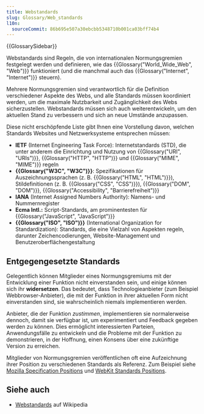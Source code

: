```yaml
---
title: Webstandards
slug: Glossary/Web_standards
l10n:
  sourceCommit: 86b695e507a30ebcbb5348710b001ca03bff74b4
---
```


{{GlossarySidebar}}

Webstandards sind Regeln, die von internationalen Normungsgremien festgelegt werden und definieren, wie das {{Glossary("World_Wide_Web", "Web")}} funktioniert (und die manchmal auch das {{Glossary("Internet", "Internet")}} steuern).

Mehrere Normungsgremien sind verantwortlich für die Definition verschiedener Aspekte des Webs, und alle Standards müssen koordiniert werden, um die maximale Nutzbarkeit und Zugänglichkeit des Webs sicherzustellen. Webstandards müssen sich auch weiterentwickeln, um den aktuellen Stand zu verbessern und sich an neue Umstände anzupassen.

Diese nicht erschöpfende Liste gibt Ihnen eine Vorstellung davon, welchen Standards Websites und Netzwerksysteme entsprechen müssen:

- **IETF** (Internet Engineering Task Force): Internetstandards (STD), die unter anderem die Einrichtung und Nutzung von {{Glossary("URI", "URIs")}}, {{Glossary("HTTP", "HTTP")}} und {{Glossary("MIME", "MIME")}} regeln
- **{{Glossary("W3C", "W3C")}}**: Spezifikationen für Auszeichnungssprachen (z. B. {{Glossary("HTML", "HTML")}}), Stildefinitionen (z. B. {{Glossary("CSS", "CSS")}}), {{Glossary("DOM", "DOM")}}, {{Glossary("Accessibility", "Barrierefreiheit")}}
- **IANA** (Internet Assigned Numbers Authority): Namens- und Nummernregister
- **Ecma Intl.:** Script-Standards, am prominentesten für {{Glossary("JavaScript", "JavaScript")}}
- **{{Glossary("ISO", "ISO")}}** (International Organization for Standardization): Standards, die eine Vielzahl von Aspekten regeln, darunter Zeichencodierungen, Website-Management und Benutzeroberflächengestaltung

## Entgegengesetzte Standards

Gelegentlich können Mitglieder eines Normungsgremiums mit der Entwicklung einer Funktion nicht einverstanden sein, und einige können sich ihr **widersetzen**. Das bedeutet, dass Technologieanbieter (zum Beispiel Webbrowser-Anbieter), die mit der Funktion in ihrer aktuellen Form nicht einverstanden sind, sie wahrscheinlich niemals implementieren werden.

Anbieter, die der Funktion _zustimmen_, implementieren sie normalerweise dennoch, damit sie verfügbar ist, um experimentiert und Feedback gegeben werden zu können. Dies ermöglicht interessierten Parteien, Anwendungsfälle zu entwickeln und die Probleme mit der Funktion zu demonstrieren, in der Hoffnung, einen Konsens über eine zukünftige Version zu erreichen.

Mitglieder von Normungsgremien veröffentlichen oft eine Aufzeichnung ihrer Position zu verschiedenen Standards als Referenz. Zum Beispiel siehe [Mozilla Specification Positions](https://mozilla.github.io/standards-positions/) und [WebKit Standards Positions](https://webkit.org/standards-positions/).

## Siehe auch

- [Webstandards](https://en.wikipedia.org/wiki/Web_standards) auf Wikipedia
